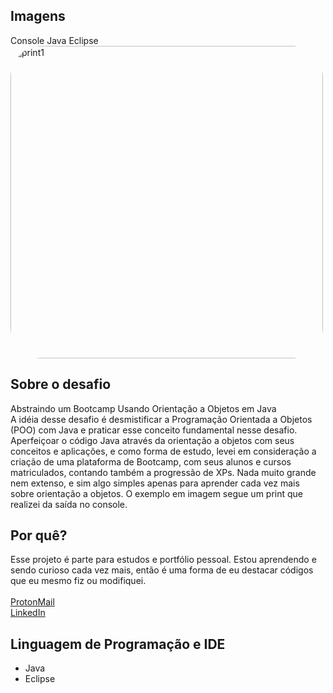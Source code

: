 ## Imagens
</p>
Console Java Eclipse
<img alt="print1" height="500" style="border-radius:50px;" 
 src="https://cdn.discordapp.com/attachments/959714595575054378/959714632396845086/Captura_de_tela_2022-04-02_042201.jpg">

## Sobre o desafio
Abstraindo um Bootcamp Usando Orientação a Objetos em Java <br>
A idéia desse desafio é desmistificar a Programação Orientada a Objetos (POO) com Java e praticar esse conceito fundamental nesse desafio. Aperfeiçoar o código Java através da orientação a objetos com seus conceitos e aplicações, e como forma de estudo, levei em consideração a criação de uma plataforma de Bootcamp, com seus alunos e cursos matriculados, contando também a progressão de XPs. Nada muito grande nem extenso, e sim algo simples apenas para aprender cada vez mais sobre orientação a objetos. O exemplo em imagem segue um print que realizei da saída no console.

## Por quê?
Esse projeto é parte para estudos e portfólio pessoal. Estou aprendendo e sendo curioso cada vez mais, então é uma forma de eu destacar códigos que eu mesmo fiz ou modifiquei. <br><br>
[ProtonMail](alexcastro.contato@protonmail.com) <br>
[LinkedIn](https://www.linkedin.com/in/itsanytimer/)

## Linguagem de Programação e IDE
- Java
- Eclipse
